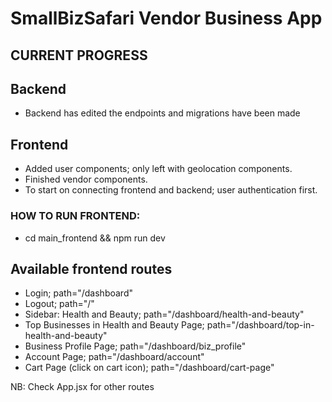 # SmallBizSafari Vendor Business App
## CURRENT PROGRESS
## Backend
- Backend has edited the endpoints and migrations have been made

## Frontend
- Added user components; only left with geolocation components.
- Finished vendor components.
- To start on connecting frontend and backend; user authentication first. 

### HOW TO RUN FRONTEND: 
- cd main_frontend && npm run dev

## Available frontend routes
- Login; path="/dashboard"
- Logout; path="/"
- Sidebar: Health and Beauty; path="/dashboard/health-and-beauty"
- Top Businesses in Health and Beauty Page; path="/dashboard/top-in-health-and-beauty"
- Business Profile Page; path="/dashboard/biz_profile"
- Account Page; path="/dashboard/account"
- Cart Page (click on cart icon); path="/dashboard/cart-page"

NB: Check App.jsx for other routes
